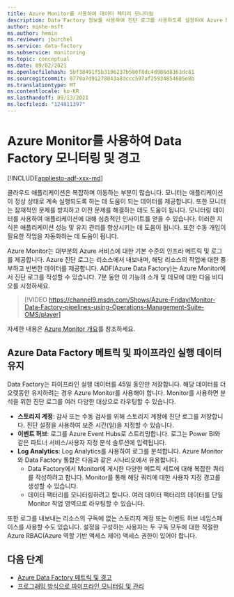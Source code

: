 ```yaml
---
title: Azure Monitor를 사용하여 데이터 팩터리 모니터링
description: Data Factory 정보를 사용하여 진단 로그를 사용하도록 설정하여 Azure Monitor 사용하여 Azure Data Factory 파이프라인을 모니터링하는 방법을 알아봅니다.
author: minhe-msft
ms.author: hemin
ms.reviewer: jburchel
ms.service: data-factory
ms.subservice: monitoring
ms.topic: conceptual
ms.date: 09/02/2021
ms.openlocfilehash: 5bf38491f5b3196237b586f8dc4d986d8363dc81
ms.sourcegitcommit: 0770a7d91278043a83ccc597af25934854605e8b
ms.translationtype: MT
ms.contentlocale: ko-KR
ms.lasthandoff: 09/13/2021
ms.locfileid: "124811397"
---
```

# <a name="monitor-and-alert-data-factory-by-using-azure-monitor"></a>Azure Monitor를 사용하여 Data Factory 모니터링 및 경고

[!INCLUDE[appliesto-adf-xxx-md](includes/appliesto-adf-xxx-md.md)]

클라우드 애플리케이션은 복잡하며 이동하는 부분이 많습니다. 모니터는 애플리케이션이 정상 상태로 계속 실행되도록 하는 데 도움이 되는 데이터를 제공합니다. 또한 모니터는 잠재적인 문제를 방지하고 이전 문제를 해결하는 데도 도움이 됩니다. 모니터링 데이터를 사용하여 애플리케이션에 대해 심층적인 인사이트를 얻을 수 있습니다. 이러한 지식은 애플리케이션 성능 및 유지 관리를 향상시키는 데 도움이 됩니다. 또한 수동 개입이 필요한 작업을 자동화하는 데 도움이 됩니다.

Azure Monitor는 대부분의 Azure 서비스에 대한 기본 수준의 인프라 메트릭 및 로그를 제공합니다. Azure 진단 로그는 리소스에서 내보내며, 해당 리소스의 작업에 대한 풍부하고 빈번한 데이터를 제공합니다. ADF(Azure Data Factory)는 Azure Monitor에서 진단 로그를 작성할 수 있습니다. 7분 동안 이 기능의 소개 및 데모에 대한 다음 비디오를 시청하세요.

> [!VIDEO https://channel9.msdn.com/Shows/Azure-Friday/Monitor-Data-Factory-pipelines-using-Operations-Management-Suite-OMS/player]

자세한 내용은 [Azure Monitor 개요](../azure-monitor/overview.md)를 참조하세요.

## <a name="keeping-azure-data-factory-metrics-and-pipeline-run-data"></a>Azure Data Factory 메트릭 및 파이프라인 실행 데이터 유지

Data Factory는 파이프라인 실행 데이터를 45일 동안만 저장합니다. 해당 데이터를 더 오랫동안 유지하려는 경우 Azure Monitor를 사용해야 합니다. Monitor를 사용하면 분석을 위한 진단 로그를 여러 다양한 대상으로 라우팅할 수 있습니다.

* **스토리지 계정**: 감사 또는 수동 검사를 위해 스토리지 계정에 진단 로그를 저장합니다. 진단 설정을 사용하여 보존 시간(일)을 지정할 수 있습니다.
* **이벤트 허브**: 로그를 Azure Event Hubs로 스트리밍합니다. 로그는 Power BI와 같은 파트너 서비스/사용자 지정 분석 솔루션에 입력됩니다.
* **Log Analytics**: Log Analytics를 사용하여 로그를 분석합니다. Azure Monitor와 Data Factory 통합은 다음과 같은 시나리오에서 유용합니다.
  * Data Factory에서 Monitor에 게시한 다양한 메트릭 세트에 대해 복잡한 쿼리를 작성하려고 합니다. Monitor를 통해 해당 쿼리에 대한 사용자 지정 경고를 생성할 수 있습니다.
  * 데이터 팩터리를 모니터링하려고 합니다. 여러 데이터 팩터리의 데이터를 단일 Monitor 작업 영역으로 라우팅할 수 있습니다.

또한 로그를 내보내는 리소스의 구독에 없는 스토리지 계정 또는 이벤트 허브 네임스페이스를 사용할 수도 있습니다. 설정을 구성하는 사용자는 두 구독 모두에 대한 적절한 Azure RBAC(Azure 역할 기반 액세스 제어) 액세스 권한이 있어야 합니다.

## <a name="next-steps"></a>다음 단계

- [Azure Data Factory 메트릭 및 경고](monitor-metrics-alerts.md)
- [프로그래밍 방식으로 파이프라인 모니터링 및 관리](monitor-programmatically.md)
